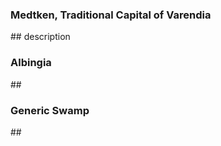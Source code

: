 ### Medtken, Traditional Capital of Varendia

\#\# description

### Albingia

\#\#

### Generic Swamp

\#\#

